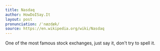 ```yaml
---
title: Nasdaq
author: HowDoISay.It
layout: post
pronunciation: /ˈnæzdæk/
source: https://en.wikipedia.org/wiki/Nasdaq
---
```


One of the most famous stock exchanges, just say it, don't try to spell it.
